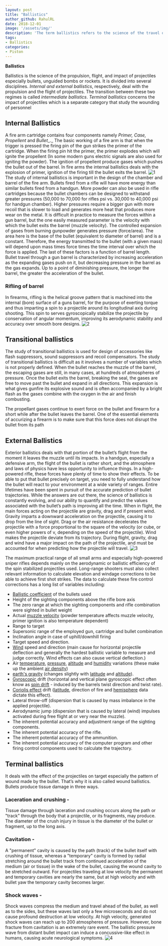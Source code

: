 ```yaml
---
layout: post
title: "Ballistics"
author_github: RahulRL
date: 2018-12-01
image: '/assets/img/'
description: 'The term ballistics refers to the science of the travel of a projectile in flight. The flight path of a bullet includes: travel down the barrel, path through the air, and path through a target.'
tags:
- Ballistics
categories:
- Piston
---
```

﻿**Ballistics**

 Ballistics is the science of the propulsion, flight, and impact of projectiles especially bullets, unguided bombs or rockets. It is divided into several disciplines. _Internal and external ballistics_, respectively, deal with the propulsion and the flight of projectiles. The transition between these two regimes is called _intermediate ballistics_. _Terminal ballistics_ concerns the impact of projectiles which is a separate category that study the wounding of personnel

## Internal Ballistics

A fire arm cartridge contains four components namely _Primer, Case, Propellent_ and _Bullet__._ The basic working of a fire arm is that when the trigger is pressed the firing pin of the gun strikes the primer of the cartridge. When the firing pin hit the primer, the primer explodes which will ignite the propellent (In some modern guns electric signals are also used for igniting the powder). The ignition of propellent produce gases which pushes the bullet out of the barrel.  In fire arms the internal ballistics deals with the explosion of primer, ignition of the firing till the bullet exits the barrel.
![1](/blog/assets/img/ballistics/1.jpg)
The study of internal ballistics is important in the design of the chamber and barrel of the fire arm.  Bullets fired from a rifle will have more energy than similar bullets fired from a handgun. More powder can also be used in rifle cartridges because the bullet chambers can be designed to withstand greater pressures (50,000 to 70,000 for rifles psi vs. 30,000 to 40,000 psi for handgun chamber). Higher pressures require a bigger gun with more recoil that is slower to load and generates more heat that produces more wear on the metal. It is difficult in practice to measure the forces within a gun barrel, but the one easily measured parameter is the velocity with which the bullet exits the barrel (muzzle velocity). The controlled expansion of gases from burning gunpowder generates pressure (force/area). The area here is the base of the bullet (equivalent to diameter of barrel) and is a constant. Therefore, the energy transmitted to the bullet (with a given mass) will depend upon mass times force times the time interval over which the force is applied. The last of these factors is a function of barrel length. Bullet travel through a gun barrel is characterized by increasing acceleration as the expanding gases push on it, but decreasing pressure in the barrel as the gas expands. Up to a point of diminishing pressure, the longer the barrel, the greater the acceleration of the bullet.


### Rifling of barrel

In firearms, rifling is the helical groove pattern that is machined into the internal (bore) surface of a guns barrel, for the purpose of exerting torque and thus imparting a spin to a projectile around its longitudinal axis during shooting. This spin to serves gyroscopically stabilize the projectile by conservation of angular momentum, improving its  aerodynamic stability and accuracy over smooth bore designs.
![2](/blog/assets/img/ballistics/2.jpg)


## Transitional ballistics

The study of transitional ballistics is used for design of accessories like flash suppressors, sound suppressors and recoil compensators. The study of transitional ballistics is difficult as it involves a number of variables which is not properly defined. When the bullet reaches the muzzle of the barrel, the escaping gases are still, in many cases, at hundreds of atmospheres of pressure. Once the bullet exits the barrel, breaking the seal, the gases are free to move past the bullet and expand in all directions. This expansion is what gives gunfire its explosive sound and is often accompanied by a bright flash as the gases combine with the oxygen in the air and finish combusting.

The propellant gases continue to exert force on the bullet and firearm for a short while after the bullet leaves the barrel. One of the essential elements of accurizing a firearm is to make sure that this force does not disrupt the bullet from its path

## External Ballistics

Exterior ballistics deals with that portion of the bullet’s flight from the moment it leaves the muzzle until its impacts. In a handgun, especially a defensive arm, the flight of the bullet is rather short, and the atmosphere and laws of physics have less opportunity to influence things. In a high-powered rifle, these forces have plenty of time to show their effects. To be able to put that bullet precisely on target, you need to fully understand how the bullet will react to your environment at a wide variety of ranges. Entire lifetimes have been spent in pursuit of the accurate prediction of bullet trajectories. While the answers are out there, the science of ballistics is constantly evolving, and our ability to quantify and predict the values associated with the bullet’s path is improving all the time. When in flight, the main forces acting on the projectile are gravity, drag and if present wind. Gravity imparts a downward acceleration on the projectile, causing it to drop from the line of sight. Drag or the air resistance decelerates the projectile with a force proportional to the square of the velocity (or cube, or even higher powers of v, depending on the speed of the projectile). Wind makes the projectile deviate from its trajectory. During flight, gravity, drag and wind have a major impact on the path of the projectile, and must be accounted for when predicting how the projectile will travel.
![3](/blog/assets/img/ballistics/3.png)

The maximum practical range of all small arms and especially high-powered sniper rifles depends mainly on the aerodynamic or ballistic efficiency of the spin stabilized projectiles used. Long-range shooters must also collect relevant information to calculate elevation and windage corrections to be able to achieve first shot strikes. The data to calculate these fire control corrections has a long list of variables including:

- [Ballistic coefficient](http://en.wikipedia.org/wiki/Ballistic_coefficient) of the bullets used
- Height of the sighting components above the rifle bore axis
- The zero range at which the sighting components and rifle combination were sighted in bullet weight
- Actual [muzzle velocity](http://en.wikipedia.org/wiki/Muzzle_velocity) (powder temperature affects muzzle velocity, primer ignition is also temperature dependent)
- Range to target
- Supersonic range of the employed gun, cartridge and bullet combination
- Inclination angle in case of uphill/downhill firing
- Target speed and direction.
- [Wind](http://en.wikipedia.org/wiki/Wind) speed and direction (main cause for horizontal projectile deflection and generally the hardest ballistic variable to measure and judge correctly. Wind effects can also cause vertical deflection.)
- Air [temperature](http://en.wikipedia.org/wiki/Temperature), [pressure](http://en.wikipedia.org/wiki/Pressure), [altitude](http://en.wikipedia.org/wiki/Altitude) and [humidity](http://en.wikipedia.org/wiki/Humidity) variations (these make up the ambient [air density](http://en.wikipedia.org/wiki/Air_density))
- [earth&#39;s gravity](http://en.wikipedia.org/wiki/Earth%27s_gravity) (changes slightly with [latitude](http://en.wikipedia.org/wiki/Latitude) and [altitude](http://en.wikipedia.org/wiki/Altitude)).
- [Gyroscopic](http://en.wikipedia.org/wiki/Gyroscopic) drift (horizontal and vertical plane gyroscopic effect often know as [spin drift](http://en.wikipedia.org/wiki/Magnus_effect) - induced by the barrels twist direction and twist rate).
- [Coriolis effect](http://en.wikipedia.org/wiki/Coriolis_effect) drift ([latitude](http://en.wikipedia.org/wiki/Latitude), direction of fire and [hemisphere](http://en.wikipedia.org/wiki/Hemisphere) data dictate this effect).
- Lateral throw-off (dispersion that is caused by mass imbalance in the applied projectile).
- Aerodynamic jump (dispersion that is caused by lateral (wind) impulses activated during free flight at or very near the muzzle).
- The inherent potential accuracy and adjustment range of the sighting components.
- The inherent potential accuracy of the rifle.
- The inherent potential accuracy of the ammunition.
- The inherent potential accuracy of the computer program and other firing control components used to calculate the trajectory.



## Terminal ballistics

It deals with the effect of the projectiles on target especially the pattern of wound made by the bullet. That’s why it is also called wound ballistics. Bullets produce tissue damage in three ways.

### Laceration and crushing - 
Tissue damage through laceration and crushing occurs along the path or "track" through the body that a projectile, or its fragments, may produce. The diameter of the crush injury in tissue is the diameter of the bullet or fragment, up to the long axis.

### Cavitation - 
A "permanent" cavity is caused by the path (track) of the bullet itself with crushing of tissue, whereas a "temporary" cavity is formed by radial stretching around the bullet track from continued acceleration of the medium (air or tissue) in the wake of the bullet, causing the wound cavity to be stretched outward. For projectiles traveling at low velocity the permanent and temporary cavities are nearly the same, but at high velocity and with bullet yaw the temporary cavity becomes larger.

### Shock waves - 
Shock waves compress the medium and travel ahead of the bullet, as well as to the sides, but these waves last only a few microseconds and do not cause profound destruction at low velocity. At high velocity, generated shock waves can reach up to 200 atmospheres of pressure. However, bone fracture from cavitation is an extremely rare event.  The ballistic pressure wave from distant bullet impact can induce a concussive-like effect in humans, causing acute neurological symptoms.
![4](/blog/assets/img/ballistics/4.JPG)
